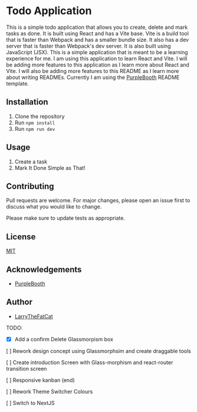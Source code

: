 # Todo Application

This is a simple todo application that allows you to create, delete and mark tasks as done. It is built using React and has a Vite base. Vite is a build tool that is faster than Webpack and has a smaller bundle size. It also has a dev server that is faster than Webpack's dev server. It is also built using JavaScript (JSX). This is a simple application that is meant to be a learning experience for me. I am using this application to learn React and Vite. I will be adding more features to this application as I learn more about React and Vite. I will also be adding more features to this README as I learn more about writing READMEs. Currently I am using the [PurpleBooth](https://gist.github.com/PurpleBooth/109311bb0361f32d87a2) README template. 
## Installation

1. Clone the repository
2. Run `npm install`
3. Run `npm run dev`

## Usage

1. Create a task
2. Mark It Done
Simple as That!
## Contributing

Pull requests are welcome. For major changes, please open an issue first to discuss what you would like to change.

Please make sure to update tests as appropriate.

## License

[MIT](https://choosealicense.com/licenses/apache-2.0/)

## Acknowledgements

- [PurpleBooth](https://gist.github.com/PurpleBooth/109311bb0361f32d87a2)

## Author

- [LarryTheFatCat](https://www.github.com/LarryTheFatCat)



TODO:

- [x] Add a confirm Delete Glassmorpism box

[ ] Rework design concept using Glassmorphsim and create draggable tools

[ ] Create introduction Screen with Glass-morphism and react-router transition screen

[ ] Responsive kanban (end)

[ ] Rework Theme Switcher Colours

[ ] Switch to NextJS